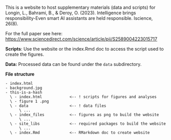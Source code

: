 

This is a website to host supplementary materials (data and scripts) for Longin, L., Bahrami, B., & Deroy, O. (2023). Intelligence brings responsibility-Even smart AI assistants are held responsible. Iscience, 26(8).

For the full paper see here: https://www.sciencedirect.com/science/article/pii/S2589004223015717

**Scripts**:
Use the website or the index.Rmd doc to access the script used to create the figures. 

**Data:**
Processed data can be found under the `data` subdirectory. 

**File structure**

```
- index.html
- background.jpg
- this-is-a-hash                     
  \ - index.html            <-- ! scripts for figures and analyses
  \ - figure 1 .png   
  \ - data                  <-- ! data files
      \ ... 
  \ - index_files           <-- figures as png to build the website
      \ ...
  \ - site_libs             <-- required packages to build the website
      \ ...
  \ - index.Rmd             <-- RMarkdown doc to create website
```
